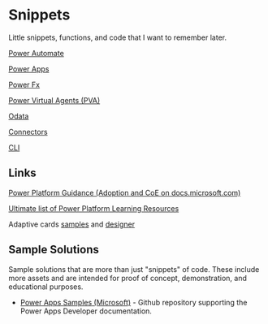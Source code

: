 # Snippets

Little snippets, functions, and code that I want to remember later.

[Power Automate](/power-automate.md)

[Power Apps](/power-apps.md)

[Power Fx](/power-fx.md)

[Power Virtual Agents (PVA)](/power-virtual-agents.md)

[Odata](/odata.md)

[Connectors](/connectors.md)

[CLI](/cli.md)

## Links

[Power Platform Guidance (Adoption and CoE on docs.microsoft.com)](https://docs.microsoft.com/en-us/power-platform/guidance/)

[Ultimate list of Power Platform Learning Resources](https://powerapps.microsoft.com/en-us/blog/microsoft-powerapps-learning-resources/)

Adaptive cards [samples](https://adaptivecards.io/samples/) and [designer](https://adaptivecards.io/designer/)

## Sample Solutions

Sample solutions that are more than just "snippets" of code. These include more assets and are intended for proof of concept, demonstration, and educational purposes.

- [Power Apps Samples (Microsoft)](https://github.com/Microsoft/PowerApps-Samples#power-apps-samples) - Github repository supporting the Power Apps Developer documentation.
